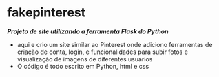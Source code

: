# fakepinterest

***Projeto de site utilizando a ferramenta Flask do Python***

* aqui e crio um site similar ao Pinterest onde adiciono ferramentas de criação de conta, login, e funcionalidades para subir fotos e visualização de imagens de diferentes usuários
* O código é todo escrito em Python, html e css


